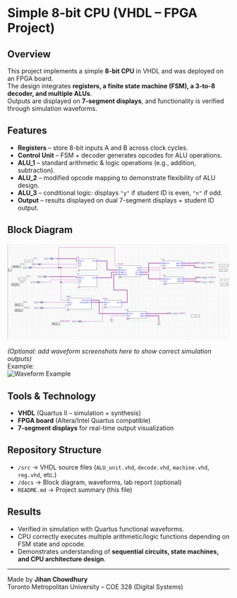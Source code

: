 # Simple 8-bit CPU (VHDL – FPGA Project)

## Overview
This project implements a simple **8-bit CPU** in VHDL and was deployed on an FPGA board.  
The design integrates **registers, a finite state machine (FSM), a 3-to-8 decoder, and multiple ALUs**.  
Outputs are displayed on **7-segment displays**, and functionality is verified through simulation waveforms.

## Features
- **Registers** – store 8-bit inputs A and B across clock cycles.  
- **Control Unit** – FSM + decoder generates opcodes for ALU operations.  
- **ALU_1** – standard arithmetic & logic operations (e.g., addition, subtraction).  
- **ALU_2** – modified opcode mapping to demonstrate flexibility of ALU design.  
- **ALU_3** – conditional logic: displays `"y"` if student ID is even, `"n"` if odd.  
- **Output** – results displayed on dual 7-segment displays + student ID output.  

## Block Diagram
![CPU Block Diagram](cpu%20block%20diagram.PNG)

*(Optional: add waveform screenshots here to show correct simulation outputs)*  
Example:  
![Waveform Example](docs/images/alu_waveform.png)

## Tools & Technology
- **VHDL** (Quartus II – simulation + synthesis)  
- **FPGA board** (Altera/Intel Quartus compatible)  
- **7-segment displays** for real-time output visualization  

## Repository Structure
- `/src` → VHDL source files (`ALU_unit.vhd`, `decode.vhd`, `machine.vhd`, `reg.vhd`, etc.)  
- `/docs` → Block diagram, waveforms, lab report (optional)  
- `README.md` → Project summary (this file)  

## Results
- Verified in simulation with Quartus functional waveforms.  
- CPU correctly executes multiple arithmetic/logic functions depending on FSM state and opcode.  
- Demonstrates understanding of **sequential circuits, state machines, and CPU architecture design**.  

---
Made by **Jihan Chowdhury**  
Toronto Metropolitan University – COE 328 (Digital Systems)
